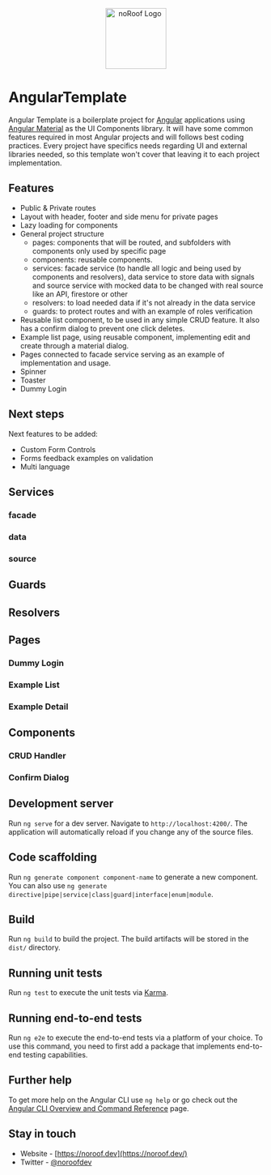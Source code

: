 <p align="center">
  <a href="https://noroof.dev/" target="blank"><img src="https://noroof.dev/assets/img/logo.png" height="120" alt="noRoof Logo" /></a>
</p>

# AngularTemplate

Angular Template is a boilerplate project for [Angular](https://angular.dev/) applications using [Angular Material](https://material.angular.io/) as the UI Components library. It will have some common features required in most Angular projects and will follows best coding practices. Every project have specifics needs regarding UI and external libraries needed, so this template won't cover that leaving it to each project implementation.

## Features

- Public & Private routes
- Layout with header, footer and side menu for private pages
- Lazy loading for components
- General project structure
  - pages: components that will be routed, and subfolders with components only used by specific page
  - components: reusable components. 
  - services: facade service (to handle all logic and being used by components and resolvers), data service to store data with signals and source service with mocked data to be changed with real source like an API, firestore or other
  - resolvers: to load needed data if it's not already in the data service
  - guards: to protect routes and with an example of roles verification
- Reusable list component, to be used in any simple CRUD feature. It also has a confirm dialog to prevent one click deletes.
- Example list page, using reusable component, implementing edit and create through a material dialog.
- Pages connected to facade service serving as an example of implementation and usage.
- Spinner
- Toaster
- Dummy Login

## Next steps

Next features to be added:

- Custom Form Controls
- Forms feedback examples on validation
- Multi language

## Services

### facade

### data

### source

## Guards

## Resolvers

## Pages

### Dummy Login

### Example List

### Example Detail

## Components

### CRUD Handler

### Confirm Dialog

## Development server

Run `ng serve` for a dev server. Navigate to `http://localhost:4200/`. The application will automatically reload if you change any of the source files.

## Code scaffolding

Run `ng generate component component-name` to generate a new component. You can also use `ng generate directive|pipe|service|class|guard|interface|enum|module`.

## Build

Run `ng build` to build the project. The build artifacts will be stored in the `dist/` directory.

## Running unit tests

Run `ng test` to execute the unit tests via [Karma](https://karma-runner.github.io).

## Running end-to-end tests

Run `ng e2e` to execute the end-to-end tests via a platform of your choice. To use this command, you need to first add a package that implements end-to-end testing capabilities.

## Further help

To get more help on the Angular CLI use `ng help` or go check out the [Angular CLI Overview and Command Reference](https://angular.io/cli) page.


## Stay in touch

- Website - [https://noroof.dev](https://noroof.dev/)
- Twitter - [@noroofdev](https://twitter.com/noroofdev)
